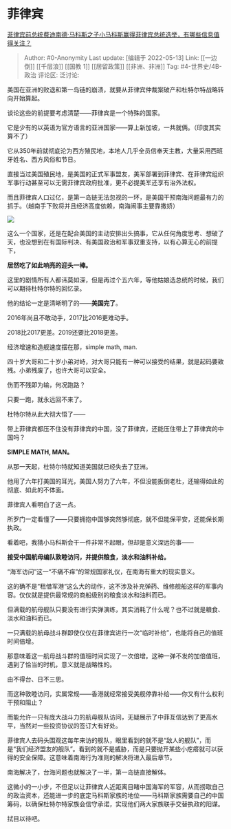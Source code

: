 # 菲律宾
[菲律宾前总统费迪南德·马科斯之子小马科斯赢得菲律宾总统选举，有哪些信息值得关注？](https://www.zhihu.com/question/532085058/answer/2482869674)

> Author: #0-Anonymity
> Last update: [编辑于 2022-05-13]
> Link: [[一边倒]] [[千层浪]] [[国教 1]] [[居留政策]] [[非洲、非洲]]
> Tag: #4-世界史/4B-政治
> 评论区:
> 泛讨论:

美国在亚洲的败退和第一岛链的崩溃，就要从菲律宾仲裁案破产和杜特尔特战略转向开始算起。

谈论这些的前提要考虑清楚——菲律宾是一个特殊的国家。

它是少有的以英语为官方语言的亚洲国家——算上新加坡，一共就俩。（印度其实算不了）

它从350年前就彻底沦为西方殖民地，本地人几乎全员信奉天主教，大量采用西班牙姓名、西方风俗和节日。

直接当过美国殖民地，是美国的正式军事盟友，美军部署到菲律宾、在菲律宾组织军事行动甚至可以无需菲律宾政府批准，更不必提美军还享有治外法权。

而且菲律宾人口过亿，是第一岛链无法忽视的一环，是美国干预南海问题最有力的抓手。（越南手下败将并且经济高度依赖，南海闹事主要靠撒娇）

![](https://pic1.zhimg.com/50/v2-84dddf58cb57e685151c0d69ad49e723_720w.jpg?source=1940ef5c)

这么一个国家，还是在配合美国的主动安排出头搞事，它从任何角度思考、想破了天，也没想到在有国际判决、有美国政治和军事双重支持，以有心算无心的前提下，

**居然吃了如此响亮的迎头一棒。**

这里的剧情所有人都讳莫如深，但是再过个五六年，等他姑娘选总统的时候，我们可以期待杜特尔特的回忆录。

他的结论一定是清晰明了的——**美国完了**。

2016年尚且不敢动手，2017比2016更难动手。

2018比2017更差。2019还要比2018更差。

经济增速和造舰速度摆在那，simple math, man.

四十岁大哥和二十岁小弟对峙，对大哥只能有一种可以接受的结果，就是起码要致残。小弟残废了，也许大哥可以安全。

伤而不残即为输，何况跑路？

只要一跑，就永远回不来了。

杜特尔特从此大彻大悟了——

带上菲律宾都压不住没有菲律宾的中国，没了菲律宾，还能压住带上了菲律宾的中国吗？

**SIMPLE MATH, MAN。**

从那一天起，杜特尔特就知道美国就已经失去了亚洲。

他用了六年打美国的耳光，美国人努力了六年，不但没能扳倒老杜，还输得如此的彻底、如此的不体面。

菲律宾人看明白了这一点。

所罗门一定看懂了——只要拥抱中国够突然够彻底，就不但能保平安，还能保长期执政。

看着吧，我猜小马科斯会干一件非常不起眼，但却是意义深远的事——

**接受中国航母编队敦睦访问，并提供粮食，淡水和油料补给。**

“海军访问”这一“不痛不痒”的常规国家礼仪，在南海有重大的现实意义。

这的确不是“租借军港“这么大的动作，这不涉及补充弹药、维修舰船这样的军事内容。仅仅就是提供最常规的商船级别的粮食淡水和油料而已。

但满载的航母舰队只要没有进行实弹演练，其实消耗了什么呢？也不过就是粮食、淡水和油料而已。

一只满载的航母战斗群即使仅仅在菲律宾进行一次“临时补给”，也能将自己的值班时间倍增。

那意味着这一航母战斗群的值班时间实现了一次倍增。这种一弹不发的加倍值班，遇到了恰当的时机，意义就是战略性的。

由不得台、日不三思。

而这种敦睦访问，实属常规——香港就经常接受美舰停靠补给——你又有什么权利干预和阻止？

而能允许一只有庞大战斗力的航母舰队访问，无疑展示了中菲互信达到了更高水平，当然对一些投资协议的签订大有好处。

菲律宾人去码头围观这每年来访的舰队，眼里看到的就不是“敌人的舰队”，而是“我们经济盟友的舰队”。看到的就不是威胁，而是只要抛开某些小疙瘩就可以获得的安全保障。这意味着南海行为准则的解决将进入最后章节。

南海解决了，台海问题也就解决了一半，第一岛链直接解体。

这微小的一小步，不但足以让菲律宾人近距离目睹中国海军的军容，从而捞取自己的政治资本，还能进一步的底定马科斯家族的地位——马科斯家族需要自己的中国筹码，以确保杜特尔特家族会信守承诺，实现他们两大家族联手交替执政的阳谋。

拭目以待吧。
